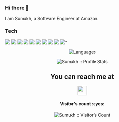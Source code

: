 ### Hi there 👋

I am Sumukh, a Software Engineer at Amazon.

### Tech


<img src="https://img.shields.io/badge/-Node.js-3C873A?style=flat&logo=Node.js&logoColor=white"> <img src = "https://img.shields.io/badge/-HTML5-E34F26?style=flat&logo=html5&logoColor=white"> 
<img src = "https://img.shields.io/badge/-CSS3-1572B6?style=flat&logo=css3&logoColor=white">
<img src="https://img.shields.io/badge/-Python-black?style=flat&logo=python&logoColor=white"> 
<img src = "https://img.shields.io/badge/java-%23ED8B00.svg?style=for-the-badge=flat&logo=java&logoColor=white">
<img src="https://img.shields.io/badge/-JavaScript-eed718?style=flat&logo=javascript&logoColor=ffffff">
<img src="https://img.shields.io/badge/-React-000000?style=flat&logo=react&logoColor=00c8ff">
<img src="https://img.shields.io/badge/-MongoDB-4DB33D?style=flat&logo=mongodb&logoColor=FFFFFF">
<img src="https://img.shields.io/badge/-GraphQL-e535ab?style=flat&logo=graphql&logoColor=FFFFFF">
<img src="https://img.shields.io/badge/-MySQL-F29111?style=flat&logo=mysql&logoColor=FFFFFF">"

<div>
<p align="center"><img src="https://github-readme-stats.vercel.app/api/top-langs/?username=sumukhballal&langs_count=9&theme=tokyonight&layout=compact" alt="Languages" /></p>
<p align="center"><img src="https://github-readme-stats.vercel.app/api?username=sumukhballal&show_icons=true&theme=synthwave" alt="Sumukh :: Profile Stats" /></p>
 </div>


<h2 align="center">You can reach me at </h2>

<p align="center">

  <a href="https://www.linkedin.com/in/sumukh-ballal/">
    <img src="https://www.vectorlogo.zone/logos/linkedin/linkedin-icon.svg" height="30" width="30">
  </a>
 
</p>
<h4 align="center">Visitor's count :eyes:</h4>

<p align="center"><img src="https://profile-counter.glitch.me/{sumukhballal}/count.svg" alt="Sumukh :: Visitor's Count" /></p>
